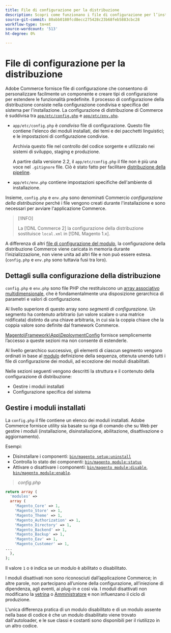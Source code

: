 ```yaml
---
title: File di configurazione per la distribuzione
description: Scopri come funzionano i file di configurazione per l’installazione dell’applicazione Commerce.
source-git-commit: 80abb0180fcd8ecc275428c23b68feb5883cbc28
workflow-type: tm+mt
source-wordcount: '513'
ht-degree: 0%

---
```



# File di configurazione per la distribuzione

Adobe Commerce fornisce file di configurazione che consentono di personalizzare facilmente un componente e creare tipi di configurazione per estendere le funzionalità predefinite. Il processo di configurazione della distribuzione consiste nella configurazione condivisa e specifica del sistema per l&#39;installazione. La configurazione di distribuzione di Commerce è suddivisa tra [`app/etc/config.php`](../reference/config-reference-configphp.md) e [`app/etc/env.php`](../reference/config-reference-envphp.md).

- `app/etc/config.php` è _condiviso_ file di configurazione.
Questo file contiene l&#39;elenco dei moduli installati, dei temi e dei pacchetti linguistici; e le impostazioni di configurazione condivise.

   Archivia questo file nel controllo del codice sorgente e utilizzalo nei sistemi di sviluppo, staging e produzione.

   A partire dalla versione 2.2, il `app/etc/config.php` il file non è più una voce nel `.gitignore` file.
Ciò è stato fatto per facilitare [distribuzione della pipeline](../deployment/technical-details.md).

- `app/etc/env.php` contiene impostazioni specifiche dell&#39;ambiente di installazione.

Insieme, `config.php` e `env.php` sono denominati Commercio _configurazione della distribuzione_ perché i file vengono creati durante l&#39;installazione e sono necessari per avviare l&#39;applicazione Commerce.

>[!INFO]
>
>La [!DNL Commerce 2] la configurazione della distribuzione sostituisce `local.xml` in [!DNL Magento 1.x].

A differenza di altri [file di configurazione del modulo](../reference/module-files.md), la configurazione della distribuzione Commerce viene caricata in memoria durante l’inizializzazione, non viene unita ad altri file e non può essere estesa. (`config.php` e `env.php` sono tuttavia fusi tra loro).

## Dettagli sulla configurazione della distribuzione

`config.php` e `env.php` sono file PHP che restituiscono un [array associativo multidimensionale](https://www.w3schools.com:443/php/php_arrays.asp), che è fondamentalmente una disposizione gerarchica di parametri e valori di configurazione.

Al livello superiore di questo array sono _segmenti di configurazione_. Un segmento ha contenuto arbitrario (un valore scalare o una matrice nidificata) distinto da una chiave arbitraria, in cui sia la coppia chiave che la coppia valore sono definite dal framework Commerce.

[Magento\Framework\App\DeploymentConfig](https://github.com/magento/magento2/blob/2.4/lib/internal/Magento/Framework/App/DeploymentConfig.php) fornisce semplicemente l’accesso a queste sezioni ma non consente di estenderle.

Al livello gerarchico successivo, gli elementi di ciascun segmento vengono ordinati in base al [modulo](https://glossary.magento.com/module) definizione della sequenza, ottenuta unendo tutti i file di configurazione dei moduli, ad eccezione dei moduli disabilitati.

Nelle sezioni seguenti vengono descritti la struttura e il contenuto della configurazione di distribuzione:

- Gestire i moduli installati
- Configurazione specifica del sistema

## Gestire i moduli installati

La `config.php` il file contiene un elenco dei moduli installati. Adobe Commerce fornisce utility sia basate su riga di comando che su Web per gestire i moduli (installazione, disinstallazione, abilitazione, disattivazione o aggiornamento).

Esempi:

- Disinstallare i componenti: [`bin/magento setup:uninstall`](https://devdocs.magento.com/guides/v2.4/install-gde/install/cli/install-cli-uninstall.html)
- Controlla lo stato dei componenti: [`bin/magento module:status`](https://devdocs.magento.com/guides/v2.4/reference/cli/magento.html#modulestatus)
- Attivare o disattivare i componenti: [`bin/magento module:disable`](https://devdocs.magento.com/guides/v2.4/install-gde/install/cli/install-cli-subcommands-enable.html#instgde-cli-subcommands-enable-disable), [`bin/magento module:enable`](https://devdocs.magento.com/guides/v2.4/install-gde/install/cli/install-cli-subcommands-enable.html#instgde-cli-subcommands-enable-disable).

> _config.php_

```php
return array (
  'modules' =>
  array (
    'Magento_Core' => 1,
    'Magento_Store' => 1,
    'Magento_Theme' => 1,
    'Magento_Authorization' => 1,
    'Magento_Directory' => 1,
    'Magento_Backend' => 1,
    'Magento_Backup' => 1,
    'Magento_Eav' => 1,
    'Magento_Customer' => 1,
...
  ),
);
```

Il valore `1` o `0` indica se un modulo è abilitato o disabilitato.

I moduli disattivati non sono riconosciuti dall’applicazione Commerce; in altre parole, non partecipano all’unione della configurazione, all’iniezione di dipendenza, agli eventi, ai plug-in e così via. I moduli disattivati non modificano la [vetrina](https://glossary.magento.com/storefront) o [Amministratore](https://glossary.magento.com/admin) e non influenzano il ciclo di produzione.

L&#39;unica differenza pratica di un modulo disabilitato e di un modulo assente nella base di codice è che un modulo disabilitato viene trovato dall&#39;autoloader, e le sue classi e costanti sono disponibili per il riutilizzo in un altro codice.
